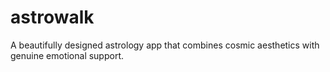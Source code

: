 # astrowalk
A beautifully designed astrology app that combines cosmic aesthetics with genuine emotional support.
